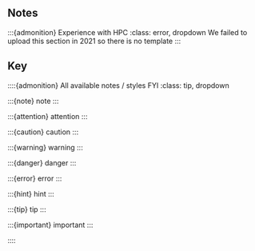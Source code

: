 ## Notes 


:::{admonition} Experience with HPC
:class: error, dropdown
  We failed to upload this section in 2021 so there is no template
:::


## Key

::::{admonition} All available notes / styles FYI
:class: tip, dropdown


:::{note}  note
:::  

:::{attention}  attention
:::   

:::{caution}  caution
:::   

:::{warning}  warning
:::   

:::{danger}  danger
:::   

:::{error}  error
:::   

:::{hint}  hint
:::   

:::{tip}  tip
:::   

:::{important}  important
:::   


::::